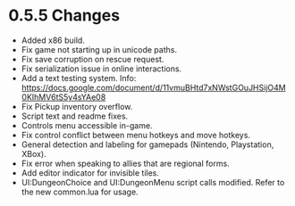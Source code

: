 # 0.5.5 Changes #

* Added x86 build.
* Fix game not starting up in unicode paths.
* Fix save corruption on rescue request.
* Fix serialization issue in online interactions.
* Add a text testing system. Info: https://docs.google.com/document/d/11vmuBHtd7xNWstGOuJHSijO4M0KIhMV6tS5y4sYAe08
* Fix Pickup inventory overflow.
* Script text and readme fixes.
* Controls menu accessible in-game.
* Fix control conflict between menu hotkeys and move hotkeys.
* General detection and labeling for gamepads (Nintendo, Playstation, XBox).
* Fix error when speaking to allies that are regional forms.
* Add editor indicator for invisible tiles.
* UI:DungeonChoice and UI:DungeonMenu script calls modified. Refer to the new common.lua for usage.